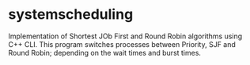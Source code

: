 # systemscheduling
Implementation of Shortest JOb First and Round Robin algorithms using C++ CLI. This program switches processes between Priority, SJF and Round Robin; depending on the wait times and burst times.
